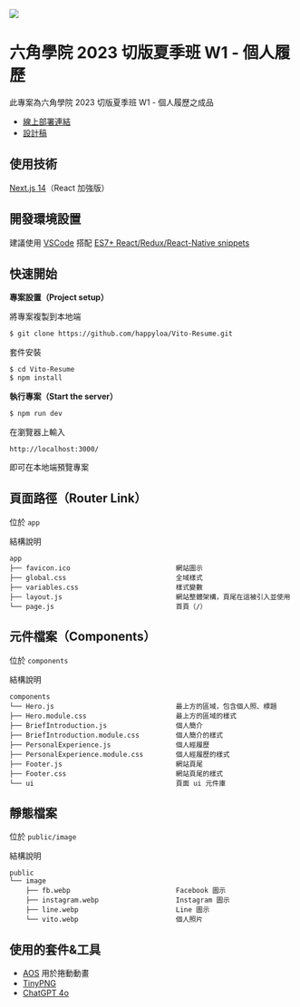
![](https://i.imgur.com/Xca9mSf.png)

# 六角學院 2023 切版夏季班 W1 - 個人履歷

此專案為六角學院 2023 切版夏季班 W1 - 個人履歷之成品

- [線上部署連結](https://vito-resume-six.vercel.app/)
- [設計稿](https://www.figma.com/design/eB5X8OYO4whPx3btCZdr3w/2023-%E5%88%87%E7%89%88%E5%A4%8F%E5%AD%A3%E7%8F%AD-W1---%E5%80%8B%E4%BA%BA%E5%B1%A5%E6%AD%B7?node-id=0-1&t=4bpBBLS1e1JmEtYD-0)

## 使用技術

[Next.js 14](https://nextjs.org/)（React 加強版）

## 開發環境設置

建議使用 [VSCode](https://code.visualstudio.com/) 搭配 [ES7+ React/Redux/React-Native snippets](https://marketplace.visualstudio.com/items?itemName=dsznajder.es7-react-js-snippets)

## 快速開始

**專案設置（Project setup）**

將專案複製到本地端

```sh
$ git clone https://github.com/happyloa/Vito-Resume.git
```

套件安裝

```sh
$ cd Vito-Resume
$ npm install
```

**執行專案（Start the server）**

```sh
$ npm run dev
```

在瀏覽器上輸入

```
http://localhost:3000/
```

即可在本地端預覽專案

## 頁面路徑（Router Link）

位於 `app`

結構說明

```
app
├── favicon.ico                          網站圖示
├── global.css                           全域樣式
├── variables.css                        樣式變數
├── layout.js                            網站整體架構，頁尾在這被引入並使用
└── page.js                              首頁（/）
```

## 元件檔案（Components）

位於 `components`

結構說明

```
components
└── Hero.js                              最上方的區域，包含個人照、標題
├── Hero.module.css                      最上方的區域的樣式
├── BriefIntroduction.js                 個人簡介
├── BriefIntroduction.module.css         個人簡介的樣式
├── PersonalExperience.js                個人經履歷
├── PersonalExperience.module.css        個人經履歷的樣式
├── Footer.js                            網站頁尾
├── Footer.css                           網站頁尾的樣式
└── ui                                   頁面 ui 元件庫
```

## 靜態檔案

位於 `public/image`

結構說明

```
public
└── image
    ├── fb.webp                          Facebook 圖示
    ├── instagram.webp                   Instagram 圖示
    ├── line.webp                        Line 圖示
    └── vito.webp                        個人照片
```

## 使用的套件&工具
- [AOS](https://github.com/michalsnik/aos) 用於捲動動畫
- [TinyPNG](https://tinypng.com/)
- [ChatGPT 4o](https://openai.com/)
